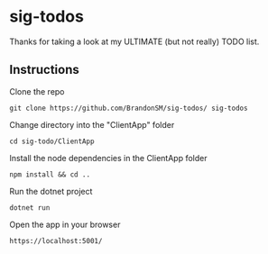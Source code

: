 # sig-todos

Thanks for taking a look at my ULTIMATE (but not really) TODO list. 

## Instructions

Clone the repo
``` 
git clone https://github.com/BrandonSM/sig-todos/ sig-todos
```

Change directory into the "ClientApp" folder
```
cd sig-todo/ClientApp
```

Install the node dependencies in the ClientApp folder
```
npm install && cd ..
```

Run the dotnet project
```
dotnet run
```

Open the app in your browser
```
https://localhost:5001/
```
